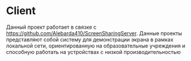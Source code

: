 # Client
Данный проект работает в связке с https://github.com/Alebarda410/ScreenSharingServer. Данные проекты представляют собой систему для демонстрации экрана в рамках локальной сети, ориентированную на образовательные учреждения и способную работать на устройствах с низкой производительностью
